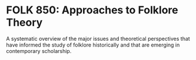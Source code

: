 # FOLK 850: Approaches to Folklore Theory

A systematic overview of the major issues and theoretical perspectives that have informed the study of folklore historically and that are emerging in contemporary scholarship.
